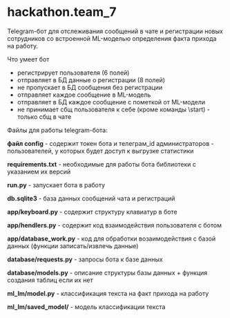 # hackathon.team_7
Telegram-бот для отслеживания сообщений в чате и регистрации новых сотрудников со встроенной ML-моделью определения факта прихода на работу.

Что умеет бот
- регистрирует пользователя (6 полей)
- отправляет в БД данные о регистрации (8 полей)
- не пропускает в БД сообщения без регистрации
- отправляет каждое сообщение в ML-модель
- отправляет в БД каждое сообщение с пометкой от ML-модели
- не принимает сбщ пользователя к себе (кроме команды \start) - только сбщ в чате

Файлы для работы telegram-бота:

**файл config** - содержит токен бота и телеграм_id администраторов - пользователей, у которых будет доступ к выгрузке статистики

**requirements.txt** - необходимые для работы бота библиотеки с указанием их версий

**run.py** - запускает бота в работу

**db.sqlite3** - база данных сообщений чата и регистраций

**app/keyboard.py** - содержит структуру клавиатур в боте

**app/hendlers.py** - содержит код взаимодействия пользователя с ботом

**app/database_work.py** - код для обработки возаимодействия с базой данных (функции записать/извлечь данные)

**database/requests.py** - запросы бота к базе данных

**database/models.py** - описание структуры базы данных + функция создания таблиц если их нет

**ml_lm/model.py** - классификация текста на факт прихода на работу

**ml_lm/saved_model/** - модель классификации текста
